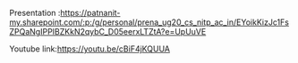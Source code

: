 Presentation :https://patnanit-my.sharepoint.com/:p:/g/personal/prena_ug20_cs_nitp_ac_in/EYoikKizJc1FsZPQaNgIPPIBZKkN2qybC_D05eerxLTZtA?e=UpUuVE

Youtube link:https://youtu.be/cBiF4jKQUUA
